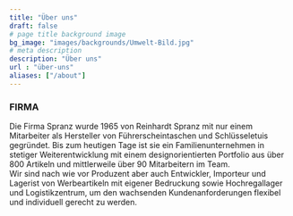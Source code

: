 ```yaml
---
title: "Über uns"
draft: false
# page title background image
bg_image: "images/backgrounds/Umwelt-Bild.jpg"
# meta description
description: "Über uns"
url : "über-uns"
aliases: ["/about"]
---
```

### FIRMA

Die Firma Spranz wurde 1965 von Reinhardt Spranz mit nur einem Mitarbeiter als Hersteller von Führerscheintaschen und Schlüsseletuis gegründet. Bis zum heutigen Tage ist sie ein Familienunternehmen in stetiger Weiterentwicklung mit einem designorientierten Portfolio aus über 800 Artikeln und mittlerweile über 90 Mitarbeitern im Team.  
Wir sind nach wie vor Produzent aber auch Entwickler, Importeur und Lagerist von Werbeartikeln mit eigener Bedruckung sowie Hochregallager und Logistikzentrum, um den wachsenden Kundenanforderungen flexibel und individuell gerecht zu werden.